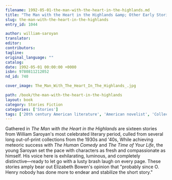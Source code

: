```yaml
---
filename: 1992-05-01-the-man-with-the-heart-in-the-highlands.md
title: "The Man with the Heart in the Highlands &amp; Other Early Stories"
slug: the-man-with-the-heart-in-the-highlands
entry_id: 1044

author: william-saroyan
translator: 
editor: 
contributors: 
tagline: 
original_language: ""
catalog: 
date: 1992-05-01 00:00:00 +0000 
isbn: 9780811212052
nd_id: 740

cover_image: The_Man_With_The_Heart_In_The_Highlands_.jpg

path: /book/the-man-with-the-heart-in-the-highlands
layout: book
category: Stories Fiction
categories: ['Stories']
tags: ['20th century American literature', 'American novelist', 'Collection', 'Humor', 'Playwright', 'Pulitzer Prize', 'Short Stories']
---
```

Gathered in *The Man with the Heart in the Highlands* are sixteen stories from William Saroyan's most celebrated literary period, culled from several long out-of-print collections from the 1930s and '40s, While achieving meteoric success with *The Human Comedy* and *The Time of Your Life*, the young Saroyan set the pace with characters as fresh and compassionate as himself. His voice here is exhilarating, luminous, and completely distinctive––ready to let go with a lusty brash laugh on every page. These stories amply bear out Elizabeth Bowen's opinion that "probably since O. Henry nobody has done more to endear and stabilize the short story."





